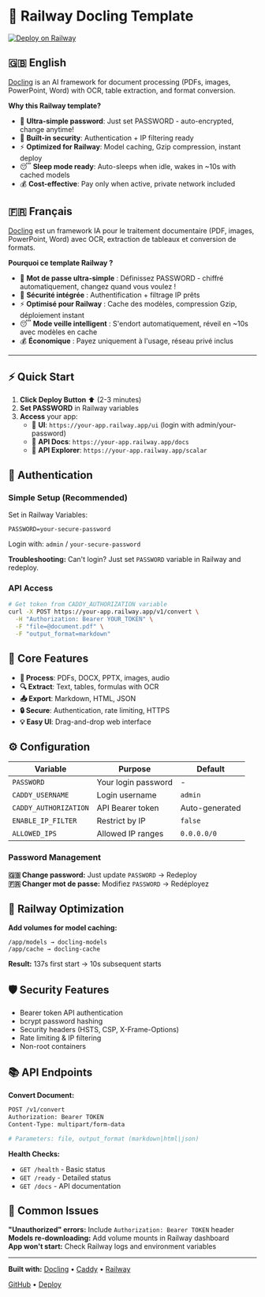 # 🚀 Railway Docling Template

[![Deploy on Railway](https://railway.com/button.svg)](https://railway.com/deploy/szxF2m?referralCode=VH4_Hp&utm_medium=integration&utm_source=template&utm_campaign=generic)

## 🇬🇧 English
[Docling](https://github.com/DS4SD/docling) is an AI framework for document processing (PDFs, images, PowerPoint, Word) with OCR, table extraction, and format conversion.

**Why this Railway template?**
- 🔑 **Ultra-simple password**: Just set PASSWORD - auto-encrypted, change anytime!
- 🔐 **Built-in security**: Authentication + IP filtering ready
- ⚡ **Optimized for Railway**: Model caching, Gzip compression, instant deploy
- 😴 **Sleep mode ready**: Auto-sleeps when idle, wakes in ~10s with cached models
- 💰 **Cost-effective**: Pay only when active, private network included

## 🇫🇷 Français
[Docling](https://github.com/DS4SD/docling) est un framework IA pour le traitement documentaire (PDF, images, PowerPoint, Word) avec OCR, extraction de tableaux et conversion de formats.

**Pourquoi ce template Railway ?**
- 🔑 **Mot de passe ultra-simple** : Définissez PASSWORD - chiffré automatiquement, changez quand vous voulez !
- 🔐 **Sécurité intégrée** : Authentification + filtrage IP prêts
- ⚡ **Optimisé pour Railway** : Cache des modèles, compression Gzip, déploiement instant
- 😴 **Mode veille intelligent** : S'endort automatiquement, réveil en ~10s avec modèles en cache
- 💰 **Économique** : Payez uniquement à l'usage, réseau privé inclus

---

## ⚡ Quick Start

1. **Click Deploy Button** ⬆️ (2-3 minutes)
2. **Set PASSWORD** in Railway variables  
3. **Access** your app:
   - 🎨 **UI**: `https://your-app.railway.app/ui` (login with admin/your-password)
   - 📖 **API Docs**: `https://your-app.railway.app/docs`
   - 🔧 **API Explorer**: `https://your-app.railway.app/scalar`

## 🔐 Authentication

### Simple Setup (Recommended)
Set in Railway Variables:
```env
PASSWORD=your-secure-password
```
Login with: `admin` / `your-secure-password`

**Troubleshooting:** Can't login? Just set `PASSWORD` variable in Railway and redeploy.

### API Access
```bash
# Get token from CADDY_AUTHORIZATION variable
curl -X POST https://your-app.railway.app/v1/convert \
  -H "Authorization: Bearer YOUR_TOKEN" \
  -F "file=@document.pdf" \
  -F "output_format=markdown"
```

## 🎯 Core Features
- **📄 Process**: PDFs, DOCX, PPTX, images, audio
- **🔍 Extract**: Text, tables, formulas with OCR
- **📤 Export**: Markdown, HTML, JSON
- **🔒 Secure**: Authentication, rate limiting, HTTPS
- **💡 Easy UI**: Drag-and-drop web interface

## ⚙️ Configuration

| Variable | Purpose | Default |
|----------|---------|---------|
| `PASSWORD` | Your login password | - |
| `CADDY_USERNAME` | Login username | `admin` |
| `CADDY_AUTHORIZATION` | API Bearer token | Auto-generated |
| `ENABLE_IP_FILTER` | Restrict by IP | `false` |
| `ALLOWED_IPS` | Allowed IP ranges | `0.0.0.0/0` |

### Password Management
**🇬🇧 Change password:** Just update `PASSWORD` → Redeploy  
**🇫🇷 Changer mot de passe:** Modifiez `PASSWORD` → Redéployez

## 🚀 Railway Optimization

**Add volumes for model caching:**
```
/app/models → docling-models
/app/cache → docling-cache
```
**Result:** 137s first start → 10s subsequent starts

## 🛡️ Security Features
- Bearer token API authentication  
- bcrypt password hashing
- Security headers (HSTS, CSP, X-Frame-Options)
- Rate limiting & IP filtering
- Non-root containers

## 📚 API Endpoints

**Convert Document:**
```bash
POST /v1/convert
Authorization: Bearer TOKEN
Content-Type: multipart/form-data

# Parameters: file, output_format (markdown|html|json)
```

**Health Checks:**
- `GET /health` - Basic status
- `GET /ready` - Detailed status  
- `GET /docs` - API documentation

## 🔧 Common Issues

**"Unauthorized" errors:** Include `Authorization: Bearer TOKEN` header  
**Models re-downloading:** Add volume mounts in Railway dashboard  
**App won't start:** Check Railway logs and environment variables

---

**Built with:** [Docling](https://github.com/DS4SD/docling) • [Caddy](https://caddyserver.com) • [Railway](https://railway.app)

[GitHub](https://github.com/yourusername/railway-docling-template) • [Deploy](https://railway.com/new/template/docling-ocr-anything?referralCode=Z1xivh)